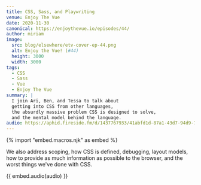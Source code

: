 ```yaml
---
title: CSS, Sass, and Playwriting
venue: Enjoy The Vue
date: 2020-11-30
canonical: https://enjoythevue.io/episodes/44/
author: miriam
image:
  src: blog/elsewhere/etv-cover-ep-44.png
  alt: Enjoy the Vue! (#44)
  height: 3000
  width: 3000
tags:
  - CSS
  - Sass
  - Vue
  - Enjoy The Vue
summary: |
  I join Ari, Ben, and Tessa to talk about
  getting into CSS from other languages, 
  the absurdly massive problem CSS is designed to solve,
  and the mental model behind the language.
audio: https://aphid.fireside.fm/d/1437767933/41abfd1d-87a1-43d7-94d9-7fda3a5120e1/5cb7f3eb-086b-41fa-9940-5688a81b64f9.mp3
---
```


{% import "embed.macros.njk" as embed %}

We also address scoping, how CSS is defined, debugging, layout models,
how to provide as much information as possible to the browser,
and the worst things we've done with CSS.

{{ embed.audio(audio) }}
